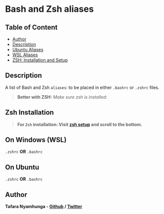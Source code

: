 # Bash and Zsh aliases

## Table of Content
- [Author](#author)
- [Description](#description)
- [Ubuntu Aliases](ubuntu_aliases.sh)
- [WSL Aliases](windows_aliases.sh)
- [ZSH: Installation and Setup](../Set-Up/installation.md#zsh-installation)

## Description

A list of Bash and Zsh `aliases`: to be placed in either `.bashrc` or `.zshrc` files.

> **Better with ZSH:** *Make sure zsh is installed:*

## Zsh Installation

> **For `Zsh` installation: Visit [zsh setup](../Set-Up/installation.md) and scroll to the bottom.**

## On Windows (WSL)

`.zshrc` **OR** `.bashrc`

## On Ubuntu

`.zshrc` **OR** `.bashrc`

## Author

**Tafara Nyamhunga  - [Github](https://github.com/tafara-n) / [Twitter](https://twitter.com/tafaranyamhunga)**
